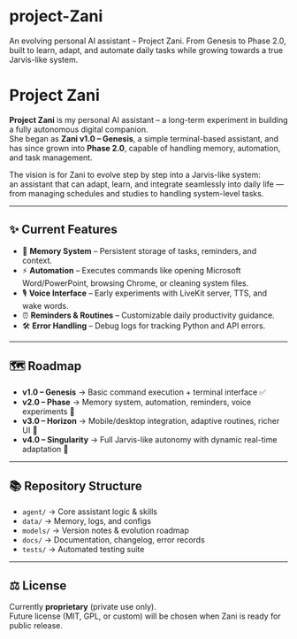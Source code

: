 # project-Zani
An evolving personal AI assistant – Project Zani. From Genesis to Phase 2.0, built to learn, adapt, and automate daily tasks while growing towards a true Jarvis-like system.
# Project Zani

**Project Zani** is my personal AI assistant – a long-term experiment in building a fully autonomous digital companion.  
She began as **Zani v1.0 – Genesis**, a simple terminal-based assistant, and has since grown into **Phase 2.0**, capable of handling memory, automation, and task management.

The vision is for Zani to evolve step by step into a Jarvis-like system:  
an assistant that can adapt, learn, and integrate seamlessly into daily life — from managing schedules and studies to handling system-level tasks.

---

## ✨ Current Features
- 🧠 **Memory System** – Persistent storage of tasks, reminders, and context.  
- ⚡ **Automation** – Executes commands like opening Microsoft Word/PowerPoint, browsing Chrome, or cleaning system files.  
- 🎙️ **Voice Interface** – Early experiments with LiveKit server, TTS, and wake words.  
- ⏰ **Reminders & Routines** – Customizable daily productivity guidance.  
- 🛠️ **Error Handling** – Debug logs for tracking Python and API errors.  

---

## 🗺️ Roadmap
- **v1.0 – Genesis** → Basic command execution + terminal interface ✅  
- **v2.0 – Phase** → Memory system, automation, reminders, voice experiments 🚧  
- **v3.0 – Horizon** → Mobile/desktop integration, adaptive routines, richer UI 🔮  
- **v4.0 – Singularity** → Full Jarvis-like autonomy with dynamic real-time adaptation 🌌  

---

## 📚 Repository Structure
- `agent/` → Core assistant logic & skills  
- `data/` → Memory, logs, and configs  
- `models/` → Version notes & evolution roadmap  
- `docs/` → Documentation, changelog, error records  
- `tests/` → Automated testing suite  

---

## ⚖️ License
Currently **proprietary** (private use only).  
Future license (MIT, GPL, or custom) will be chosen when Zani is ready for public release.

